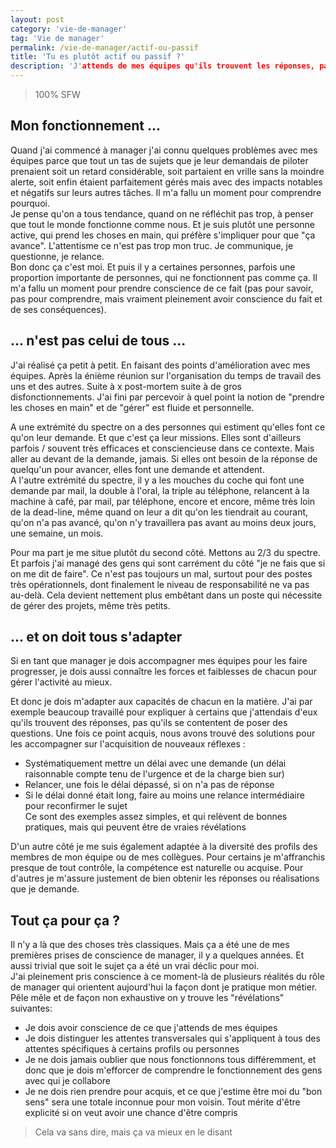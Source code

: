 ```yaml
---
layout: post
category: 'vie-de-manager'
tag: 'Vie de manager'
permalink: /vie-de-manager/actif-ou-passif
title: 'Tu es plutôt actif ou passif ?'
description: 'J'attends de mes équipes qu'ils trouvent les réponses, pas qu'ils se contentent de poser des questions.'
---
```


> 100% SFW

## Mon fonctionnement ... 
Quand j'ai commencé à manager j'ai connu quelques problèmes avec mes équipes parce que tout un tas de sujets que je leur demandais de piloter prenaient soit un retard considérable, soit partaient en vrille sans la moindre alerte, soit enfin étaient parfaitement gérés mais avec des impacts notables et négatifs sur leurs autres tâches. Il m'a fallu un moment pour comprendre pourquoi.  
Je pense qu'on a tous tendance, quand on ne réfléchit pas trop, à penser que tout le monde fonctionne comme nous. Et je suis plutôt une personne active, qui prend les choses en main, qui préfère s'impliquer pour que "ça avance". L'attentisme ce n'est pas trop mon truc. Je communique, je questionne, je relance.  
Bon donc ça c'est moi. Et puis il y a certaines personnes, parfois une proportion importante de personnes, qui ne fonctionnent pas comme ça. Il m'a fallu un moment pour prendre conscience de ce fait (pas pour savoir, pas pour comprendre, mais vraiment pleinement avoir conscience du fait et de ses conséquences).  

## ... n'est pas celui de tous ...
J'ai réalisé ça petit à petit. En faisant des points d'amélioration avec mes équipes. Après la énième réunion sur l'organisation du temps de travail des uns et des autres. Suite à x post-mortem suite à de gros disfonctionnements. J'ai fini par percevoir à quel point la notion de "prendre les choses en main" et de "gérer" est fluide et personnelle. 

A une extrémité du spectre on a des personnes qui estiment qu'elles font ce qu'on leur demande. Et que c'est ça leur missions. Elles sont d'ailleurs parfois / souvent très efficaces et consciencieuse dans ce contexte. Mais aller au devant de la demande, jamais. Si elles ont besoin de la réponse de quelqu'un pour avancer, elles font une demande et attendent.  
A l'autre extrémité du spectre, il y a les mouches du coche qui font une demande par mail, la double à l'oral, la triple au téléphone, relancent à la machine à café, par mail, par téléphone, encore et encore, même très loin de la dead-line, même quand on leur a dit qu'on les tiendrait au courant, qu'on n'a pas avancé, qu'on n'y travaillera pas avant au moins deux jours, une semaine, un mois.  

Pour ma part je me situe plutôt du second côté. Mettons au 2/3 du spectre.  
Et parfois j'ai managé des gens qui sont carrément du côté "je ne fais que si on me dit de faire". Ce n'est pas toujours un mal, surtout pour des postes très opérationnels, dont finalement le niveau de responsabilité ne va pas au-delà. Cela devient nettement plus embêtant dans un poste qui nécessite de gérer des projets, même très petits.  

## ... et on doit tous s'adapter
Si en tant que manager je dois accompagner mes équipes pour les faire progresser, je dois aussi connaître les forces et faiblesses de chacun pour gérer l'activité au mieux.  

Et donc je dois m'adapter aux capacités de chacun en la matière. J'ai par exemple beaucoup travaillé pour expliquer à certains que j'attendais d'eux qu'ils trouvent des réponses, pas qu'ils se contentent de poser des questions. Une fois ce point acquis, nous avons trouvé des solutions pour les accompagner sur l'acquisition de nouveaux réflexes :   
* Systématiquement mettre un délai avec une demande (un délai raisonnable compte tenu de l'urgence et de la charge bien sur)   
* Relancer, une fois le délai dépassé, si on n'a pas de réponse   
* Si le délai donné était long, faire au moins une relance intermédiaire pour reconfirmer le sujet     
Ce sont des exemples assez simples, et qui relèvent de bonnes pratiques, mais qui peuvent être de vraies révélations    

D'un autre côté je me suis également adaptée à la diversité des profils des membres de mon équipe ou de mes collègues. Pour certains je m'affranchis presque de tout contrôle, la compétence est naturelle ou acquise. Pour d'autres je m'assure justement de bien obtenir les réponses ou réalisations que je demande. 

## Tout ça pour ça ? 
Il n'y a là que des choses très classiques. Mais ça a été une de mes premières prises de conscience de manager, il y a quelques années. Et aussi trivial que soit le sujet ça a été un vrai déclic pour moi.  
J'ai pleinement pris conscience à ce moment-là de plusieurs réalités du rôle de manager qui orientent aujourd'hui la façon dont je pratique mon métier. Pêle mêle et de façon non exhaustive on y trouve les "révélations" suivantes:  
* Je dois avoir conscience de ce que j'attends de mes équipes   
* Je dois distinguer les attentes transversales qui s'appliquent à tous des attentes spécifiques à certains profils ou personnes   
* Je ne dois jamais oublier que nous fonctionnons tous différemment, et donc que je dois m'efforcer de comprendre le fonctionnement des gens avec qui je collabore   
* Je ne dois rien prendre pour acquis, et ce que j'estime être moi du "bon sens" sera une totale inconnue pour mon voisin. Tout mérite d'être explicité si on veut avoir une chance d'être compris  

> Cela va sans dire, mais ça va mieux en le disant   
